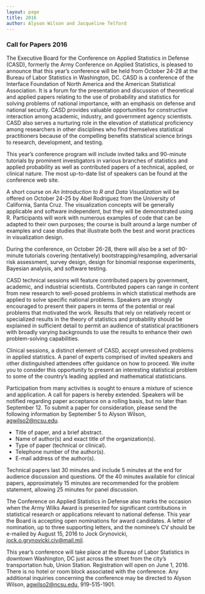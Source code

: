 ```yaml
---
layout: page
title: 2016
author: Alyson Wilson and Jacqueline Telford
---
```

				
### Call for Papers 2016

The Executive Board for the Conference on Applied Statistics in Defense (CASD), formerly the Army Conference on Applied Statistics, is pleased to announce that this year’s conference will be held from October 24-28 at the Bureau of Labor Statistics in Washington, DC. CASD is a conference of the Interface Foundation of North America and the American Statistical Association. It is a forum for the presentation and discussion of theoretical and applied papers relating to the use of probability and statistics for solving problems of national importance, with an emphasis on defense and national security. CASD provides valuable opportunities for constructive interaction among academic, industry, and government agency scientists. CASD also serves a nurturing role in the elevation of statistical proficiency among researchers in other disciplines who find themselves statistical practitioners because of the compelling benefits statistical science brings to research, development, and testing.

This year’s conference program will include invited talks and 90-minute tutorials by prominent investigators in various branches of statistics and applied probability as well as contributed papers of a technical, applied, or clinical nature. The most up-to-date list of speakers can be found at the conference web site.

A short course on <i>An Introduction to R and Data Visualization</i> will be offered on October 24-25 by Abel Rodriguez from the University of California, Santa Cruz. The visualization concepts will be generally applicable and software independent, but they will be demonstrated using R. Participants will work with numerous examples of code that can be adapted to their own purposes; the course is built around a large number of examples and case studies that illustrate both the best and worst practices in visualization design.
				
During the conference, on October 26-28, there will also be a set of 90-minute tutorials covering (tentatively) bootstrapping/resampling, adversarial risk assessment, survey design, design for binomial response experiments, Bayesian analysis, and software testing.

CASD technical sessions will feature contributed papers by government, academic, and industrial scientists. Contributed papers can range in content from new research to well-posed problems in which statistical methods are applied to solve specific national problems. Speakers are strongly encouraged to present their papers in terms of the potential or real problems that motivated the work. Results that rely on relatively recent or specialized results in the theory of statistics and probability should be explained in sufficient detail to permit an audience of statistical practitioners with broadly varying backgrounds to use the results to enhance their own problem-solving capabilities.

Clinical sessions, a distinct element of CASD, accept unresolved problems in applied statistics. A panel of experts comprised of invited speakers and other distinguished attendees offer guidance on how to proceed. We invite you to consider this opportunity to present an interesting statistical problem to some of the country’s leading applied and mathematical statisticians.
					
Participation from many activities is sought to ensure a mixture of science and application. A call for papers is hereby extended. Speakers will be notified regarding paper acceptance on a rolling basis, but no later than September 12. To submit a paper for consideration, please send the following information by September 5 to Alyson Wilson, agwilso2@ncsu.edu.
			
- Title of paper, and a brief abstract.
- Name of author(s) and exact title of the organization(s).
- Type of paper (technical or clinical).
- Telephone number of the author(s).
- E-mail address of the author(s).
					
Technical papers last 30 minutes and include 5 minutes at the end for audience discussion and questions. Of the 40 minutes available for clinical papers, approximately 15 minutes are recommended for the problem statement, allowing 25 minutes for panel discussion.

The Conference on Applied Statistics in Defense also marks the occasion when the Army Wilks Award is presented for significant contributions in statistical research or applications relevant to national defense. This year the Board is accepting open nominations for award candidates. A letter of nomination, up to three supporting letters, and the nominee’s CV should be e-mailed by August 15, 2016 to Jock Grynovicki, jock.o.grynovicki.civ@mail.mil.

This year’s conference will take place at the Bureau of Labor Statistics in downtown Washington, DC just across the street from the city’s transportation hub, Union Station. Registration will open on June 1, 2016. There is no hotel or room block associated with the conference. Any additional inquiries concerning the conference may be directed to Alyson Wilson, agwilso2@ncsu.edu, 919-515-1901.
